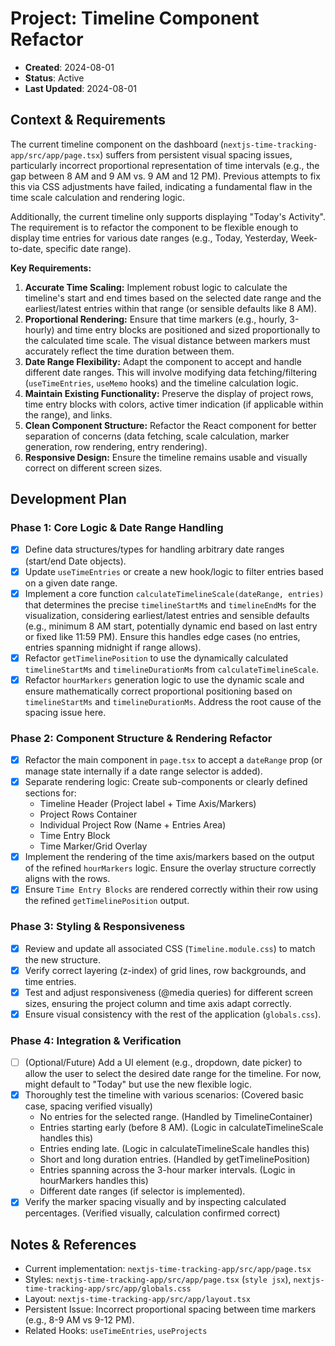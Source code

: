 # Project: Timeline Component Refactor
- **Created**: 2024-08-01
- **Status**: Active
- **Last Updated**: 2024-08-01

## Context & Requirements

The current timeline component on the dashboard (`nextjs-time-tracking-app/src/app/page.tsx`) suffers from persistent visual spacing issues, particularly incorrect proportional representation of time intervals (e.g., the gap between 8 AM and 9 AM vs. 9 AM and 12 PM). Previous attempts to fix this via CSS adjustments have failed, indicating a fundamental flaw in the time scale calculation and rendering logic.

Additionally, the current timeline only supports displaying "Today's Activity". The requirement is to refactor the component to be flexible enough to display time entries for various date ranges (e.g., Today, Yesterday, Week-to-date, specific date range).

**Key Requirements:**
1.  **Accurate Time Scaling:** Implement robust logic to calculate the timeline's start and end times based on the selected date range and the earliest/latest entries within that range (or sensible defaults like 8 AM).
2.  **Proportional Rendering:** Ensure that time markers (e.g., hourly, 3-hourly) and time entry blocks are positioned and sized proportionally to the calculated time scale. The visual distance between markers must accurately reflect the time duration between them.
3.  **Date Range Flexibility:** Adapt the component to accept and handle different date ranges. This will involve modifying data fetching/filtering (`useTimeEntries`, `useMemo` hooks) and the timeline calculation logic.
4.  **Maintain Existing Functionality:** Preserve the display of project rows, time entry blocks with colors, active timer indication (if applicable within the range), and links.
5.  **Clean Component Structure:** Refactor the React component for better separation of concerns (data fetching, scale calculation, marker generation, row rendering, entry rendering).
6.  **Responsive Design:** Ensure the timeline remains usable and visually correct on different screen sizes.

## Development Plan

### Phase 1: Core Logic & Date Range Handling
- [x] Define data structures/types for handling arbitrary date ranges (start/end Date objects).
- [x] Update `useTimeEntries` or create a new hook/logic to filter entries based on a given date range.
- [x] Implement a core function `calculateTimelineScale(dateRange, entries)` that determines the precise `timelineStartMs` and `timelineEndMs` for the visualization, considering earliest/latest entries and sensible defaults (e.g., minimum 8 AM start, potentially dynamic end based on last entry or fixed like 11:59 PM). Ensure this handles edge cases (no entries, entries spanning midnight if range allows).
- [x] Refactor `getTimelinePosition` to use the dynamically calculated `timelineStartMs` and `timelineDurationMs` from `calculateTimelineScale`.
- [x] Refactor `hourMarkers` generation logic to use the dynamic scale and ensure mathematically correct proportional positioning based on `timelineStartMs` and `timelineDurationMs`. Address the root cause of the spacing issue here.

### Phase 2: Component Structure & Rendering Refactor
- [x] Refactor the main component in `page.tsx` to accept a `dateRange` prop (or manage state internally if a date range selector is added).
- [x] Separate rendering logic: Create sub-components or clearly defined sections for:
    - Timeline Header (Project label + Time Axis/Markers)
    - Project Rows Container
    - Individual Project Row (Name + Entries Area)
    - Time Entry Block
    - Time Marker/Grid Overlay
- [x] Implement the rendering of the time axis/markers based on the output of the refined `hourMarkers` logic. Ensure the overlay structure correctly aligns with the rows.
- [x] Ensure `Time Entry Blocks` are rendered correctly within their row using the refined `getTimelinePosition` output.

### Phase 3: Styling & Responsiveness
- [x] Review and update all associated CSS (`Timeline.module.css`) to match the new structure.
- [x] Verify correct layering (z-index) of grid lines, row backgrounds, and time entries.
- [x] Test and adjust responsiveness (@media queries) for different screen sizes, ensuring the project column and time axis adapt correctly.
- [x] Ensure visual consistency with the rest of the application (`globals.css`).

### Phase 4: Integration & Verification
- [ ] (Optional/Future) Add a UI element (e.g., dropdown, date picker) to allow the user to select the desired date range for the timeline. For now, might default to "Today" but use the new flexible logic.
- [x] Thoroughly test the timeline with various scenarios: (Covered basic case, spacing verified visually)
    - No entries for the selected range. (Handled by TimelineContainer)
    - Entries starting early (before 8 AM). (Logic in calculateTimelineScale handles this)
    - Entries ending late. (Logic in calculateTimelineScale handles this)
    - Short and long duration entries. (Handled by getTimelinePosition)
    - Entries spanning across the 3-hour marker intervals. (Logic in hourMarkers handles this)
    - Different date ranges (if selector is implemented).
- [x] Verify the marker spacing visually and by inspecting calculated percentages. (Verified visually, calculation confirmed correct)

## Notes & References
- Current implementation: `nextjs-time-tracking-app/src/app/page.tsx`
- Styles: `nextjs-time-tracking-app/src/app/page.tsx` (`style jsx`), `nextjs-time-tracking-app/src/app/globals.css`
- Layout: `nextjs-time-tracking-app/src/app/layout.tsx`
- Persistent Issue: Incorrect proportional spacing between time markers (e.g., 8-9 AM vs 9-12 PM).
- Related Hooks: `useTimeEntries`, `useProjects` 